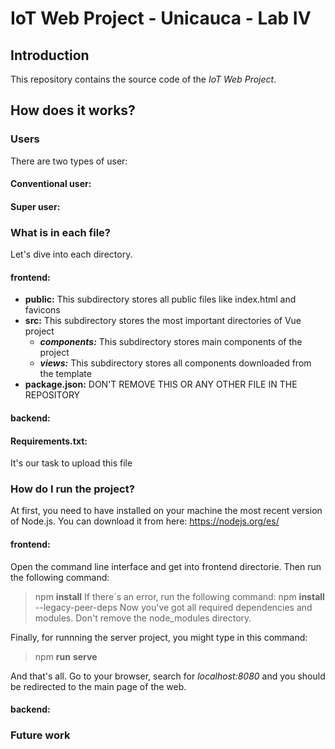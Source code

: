 # IoT Web Project - Unicauca - Lab IV

## Introduction
This repository contains the source code of the *IoT Web Project*.

## How does it works?

### Users
There are two types of user:
#### Conventional user:
#### Super user:


### What is in each file?
Let's dive into each directory.

#### frontend:
- **public:** This subdirectory stores all public files like index.html and favicons
- **src:** This subdirectory stores the most important directories of Vue project
  - ***components:*** This subdirectory stores main components of the project
  - ***views:*** This subdirectory stores all components downloaded from the template
- **package.json:** DON'T REMOVE THIS OR ANY OTHER FILE IN THE REPOSITORY

#### backend:

#### Requirements.txt:
It's our task to upload this file

### How do I run the project?
At first, you need to have installed on your machine the most recent version of Node.js. You can download it from here: https://nodejs.org/es/

#### frontend:

Open the command line interface and get into frontend directorie. Then run the following command:
>npm **install**
If there´s an error, run the following command:
>npm **install** --legacy-peer-deps
Now you've got all required dependencies and modules. Don't remove the node_modules directory.

Finally, for runnning the server project, you might type in this command:
>npm **run** **serve**

And that's all. Go to your browser, search for *localhost:8080* and you should be redirected to the main page of the web.

#### backend:

### Future work
